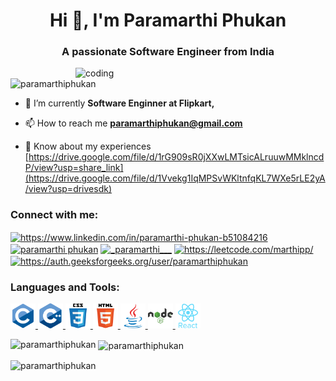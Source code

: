 <h1 align="center">Hi 👋, I'm Paramarthi Phukan</h1>
<h3 align="center">A passionate Software Engineer from India</h3>
<img align="right" alt="coding" width="400" src="https://mir-s3-cdn-cf.behance.net/project_modules/disp/601014116770475.6068beff4640a.gif">
<p align="left"> <img src="https://komarev.com/ghpvc/?username=paramarthiphukan&label=Profile%20views&color=0e75b6&style=flat" alt="paramarthiphukan" /> </p>

- 🌱 I’m currently **Software Enginner at Flipkart,**

- 📫 How to reach me **paramarthiphukan@gmail.com**

- 📄 Know about my experiences [https://drive.google.com/file/d/1rG909sR0jXXwLMTsicALruuwMMklncdP/view?usp=share_link](https://drive.google.com/file/d/1Vvekg1IqMPSvWKltnfqKL7WXe5rLE2yA/view?usp=drivesdk)

<h3 align="left">Connect with me:</h3>
<p align="left">
<a href="https://linkedin.com/in/https://www.linkedin.com/in/paramarthi-phukan-b51084216" target="blank"><img align="center" src="https://raw.githubusercontent.com/rahuldkjain/github-profile-readme-generator/master/src/images/icons/Social/linked-in-alt.svg" alt="https://www.linkedin.com/in/paramarthi-phukan-b51084216" height="30" width="40" /></a>
<a href="https://fb.com/paramarthi phukan" target="blank"><img align="center" src="https://raw.githubusercontent.com/rahuldkjain/github-profile-readme-generator/master/src/images/icons/Social/facebook.svg" alt="paramarthi phukan" height="30" width="40" /></a>
<a href="https://instagram.com/_paramarthi___" target="blank"><img align="center" src="https://raw.githubusercontent.com/rahuldkjain/github-profile-readme-generator/master/src/images/icons/Social/instagram.svg" alt="_paramarthi___" height="30" width="40" /></a>
<a href="https://www.leetcode.com/https://leetcode.com/marthipp/" target="blank"><img align="center" src="https://raw.githubusercontent.com/rahuldkjain/github-profile-readme-generator/master/src/images/icons/Social/leet-code.svg" alt="https://leetcode.com/marthipp/" height="30" width="40" /></a>
<a href="https://auth.geeksforgeeks.org/user/https://auth.geeksforgeeks.org/user/paramarthiphukan" target="blank"><img align="center" src="https://raw.githubusercontent.com/rahuldkjain/github-profile-readme-generator/master/src/images/icons/Social/geeks-for-geeks.svg" alt="https://auth.geeksforgeeks.org/user/paramarthiphukan" height="30" width="40" /></a>
</p>

<h3 align="left">Languages and Tools:</h3>
<p align="left"> <a href="https://www.cprogramming.com/" target="_blank" rel="noreferrer"> <img src="https://raw.githubusercontent.com/devicons/devicon/master/icons/c/c-original.svg" alt="c" width="40" height="40"/> </a> <a href="https://www.w3schools.com/cpp/" target="_blank" rel="noreferrer"> <img src="https://raw.githubusercontent.com/devicons/devicon/master/icons/cplusplus/cplusplus-original.svg" alt="cplusplus" width="40" height="40"/> </a> <a href="https://www.w3schools.com/css/" target="_blank" rel="noreferrer"> <img src="https://raw.githubusercontent.com/devicons/devicon/master/icons/css3/css3-original-wordmark.svg" alt="css3" width="40" height="40"/> </a> <a href="https://www.w3.org/html/" target="_blank" rel="noreferrer"> <img src="https://raw.githubusercontent.com/devicons/devicon/master/icons/html5/html5-original-wordmark.svg" alt="html5" width="40" height="40"/> </a> <a href="https://www.java.com" target="_blank" rel="noreferrer"> <img src="https://raw.githubusercontent.com/devicons/devicon/master/icons/java/java-original.svg" alt="java" width="40" height="40"/> </a> <a href="https://nodejs.org" target="_blank" rel="noreferrer"> <img src="https://raw.githubusercontent.com/devicons/devicon/master/icons/nodejs/nodejs-original-wordmark.svg" alt="nodejs" width="40" height="40"/> </a> <a href="https://reactjs.org/" target="_blank" rel="noreferrer"> <img src="https://raw.githubusercontent.com/devicons/devicon/master/icons/react/react-original-wordmark.svg" alt="react" width="40" height="40"/> </a> </p>

<p><img align="left" src="https://github-readme-stats.vercel.app/api/top-langs?username=paramarthiphukan&show_icons=true&locale=en&layout=compact" alt="paramarthiphukan" /></p>

<p>&nbsp;<img align="center" src="https://github-readme-stats.vercel.app/api?username=paramarthiphukan&show_icons=true&locale=en" alt="paramarthiphukan" /></p>

<p><img align="center" src="https://github-readme-streak-stats.herokuapp.com/?user=paramarthiphukan&" alt="paramarthiphukan" /></p>
